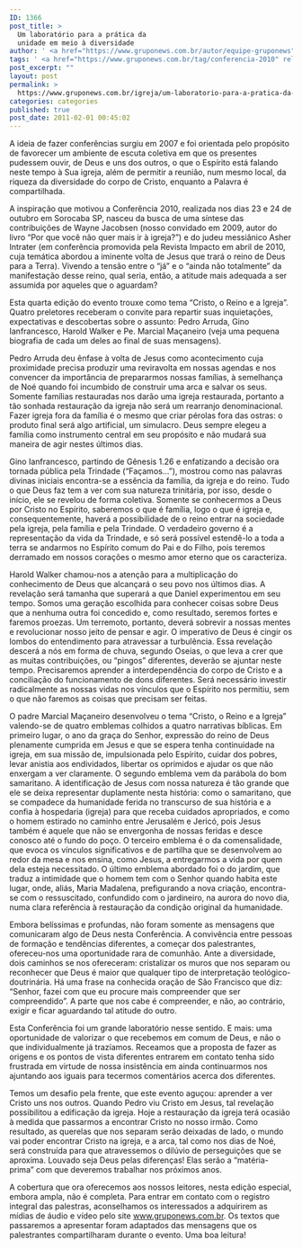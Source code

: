 ```yaml
---
ID: 1366
post_title: >
  Um laboratório para a prática da
  unidade em meio à diversidade
author: ' <a href="https://www.gruponews.com.br/autor/equipe-gruponews" rel="tag">Equipe GrupoNews</a>, <a href="https://www.gruponews.com.br/autor/equipe-organizadora" rel="tag">Equipe organizadora</a>'
tags: ' <a href="https://www.gruponews.com.br/tag/conferencia-2010" rel="tag">Conferência "Cristo, o Reino e a Igreja"</a>, <a href="https://www.gruponews.com.br/tag/cristo" rel="tag">cristo</a>, <a href="https://www.gruponews.com.br/tag/igreja" rel="tag">Igreja</a>, <a href="https://www.gruponews.com.br/tag/reino" rel="tag">Reino</a>, <a href="https://www.gruponews.com.br/tag/riqueza" rel="tag">Riqueza</a>'
post_excerpt: ""
layout: post
permalink: >
  https://www.gruponews.com.br/igreja/um-laboratorio-para-a-pratica-da-unidade-em-meio-a-diversidade
categories: categories
published: true
post_date: 2011-02-01 00:45:02
---
```

A ideia de fazer conferências surgiu em 2007 e foi orientada pelo propósito de favorecer um ambiente de escuta coletiva em que os presentes pudessem ouvir, de Deus e uns dos outros, o que o Espírito está falando neste tempo à Sua igreja, além de permitir a reunião, num mesmo local, da riqueza da diversidade do corpo de Cristo, enquanto a Palavra é compartilhada.

A inspiração que motivou a Conferência 2010, realizada nos dias 23 e 24 de outubro em Sorocaba SP, nasceu da busca de uma síntese das contribuições de Wayne Jacobsen (nosso convidado em 2009, autor do livro “Por que você não quer mais ir à igreja?”) e do judeu messiânico Asher Intrater (em conferência promovida pela Revista Impacto em abril de 2010, cuja temática abordou a iminente volta de Jesus que trará o reino de Deus para a Terra). Vivendo a tensão entre o “já” e o “ainda não totalmente” da manifestação desse reino, qual seria, então, a atitude mais adequada a ser assumida por aqueles que o aguardam?

Esta quarta edição do evento trouxe como tema “Cristo, o Reino e a Igreja”. Quatro preletores receberam o convite para repartir suas inquietações, expectativas e descobertas sobre o assunto: Pedro Arruda, Gino Ianfrancesco, Harold Walker e Pe. Marcial Maçaneiro (veja uma pequena biografia de cada um deles ao final de suas mensagens).

Pedro Arruda deu ênfase à volta de Jesus como acontecimento cuja proximidade precisa produzir uma reviravolta em nossas agendas e nos convencer da importância de prepararmos nossas famílias, à semelhança de Noé quando foi incumbido de construir uma arca e salvar os seus. Somente famílias restauradas nos darão uma igreja restaurada, portanto a tão sonhada restauração da igreja não será um rearranjo denominacional. Fazer igreja fora da família é o mesmo que criar pérolas fora das ostras: o produto final será algo artificial, um simulacro. Deus sempre elegeu a família como instrumento central em seu propósito e não mudará sua maneira de agir nestes últimos dias.

Gino Ianfrancesco, partindo de Gênesis 1.26 e enfatizando a decisão ora tornada pública pela Trindade (“Façamos...”), mostrou como nas palavras divinas iniciais encontra-se a essência da família, da igreja e do reino. Tudo o que Deus faz tem a ver com sua natureza trinitária, por isso, desde o início, ele se revelou de forma coletiva. Somente se conhecermos a Deus por Cristo no Espírito, saberemos o que é família, logo o que é igreja e, consequentemente, haverá a possibilidade de o reino entrar na sociedade pela igreja, pela família e pela Trindade. O verdadeiro governo é a representação da vida da Trindade, e só será possível estendê-lo a toda a terra se andarmos no Espírito comum do Pai e do Filho, pois teremos derramado em nossos corações o mesmo amor eterno que os caracteriza.

Harold Walker chamou-nos a atenção para a multiplicação do conhecimento de Deus que alcançará o seu povo nos últimos dias. A revelação será tamanha que superará a que Daniel experimentou em seu tempo. Somos uma geração escolhida para conhecer coisas sobre Deus que a nenhuma outra foi concedido e, como resultado, seremos fortes e faremos proezas. Um terremoto, portanto, deverá sobrevir a nossas mentes e revolucionar nosso jeito de pensar e agir. O imperativo de Deus é cingir os lombos do entendimento para atravessar a turbulência. Essa revelação descerá a nós em forma de chuva, segundo Oseias, o que leva a crer que as muitas contribuições, ou “pingos” diferentes, deverão se ajuntar neste tempo. Precisaremos aprender a interdependência do corpo de Cristo e a conciliação do funcionamento de dons diferentes. Será necessário investir radicalmente as nossas vidas nos vínculos que o Espírito nos permitiu, sem o que não faremos as coisas que precisam ser feitas.

O padre Marcial Maçaneiro desenvolveu o tema “Cristo, o Reino e a Igreja” valendo-se de quatro emblemas colhidos a quatro narrativas bíblicas. Em primeiro lugar, o ano da graça do Senhor, expressão do reino de Deus plenamente cumprida em Jesus e que se espera tenha continuidade na igreja, em sua missão de, impulsionada pelo Espírito, cuidar dos pobres, levar anistia aos endividados, libertar os oprimidos e ajudar os que não enxergam a ver claramente. O segundo emblema vem da parábola do bom samaritano. A identificação de Jesus com nossa natureza é tão grande que ele se deixa representar duplamente nesta história: como o samaritano, que se compadece da humanidade ferida no transcurso de sua história e a confia à hospedaria (igreja) para que receba cuidados apropriados, e como o homem estirado no caminho entre Jerusalém e Jericó, pois Jesus também é aquele que não se envergonha de nossas feridas e desce conosco até o fundo do poço. O terceiro emblema é o da comensalidade, que evoca os vínculos significativos e de partilha que se desenvolvem ao redor da mesa e nos ensina, como Jesus, a entregarmos a vida por quem dela esteja necessitado. O último emblema abordado foi o do jardim, que traduz a intimidade que o homem tem com o Senhor quando habita este lugar, onde, aliás, Maria Madalena, prefigurando a nova criação, encontra-se com o ressuscitado, confundido com o jardineiro, na aurora do novo dia, numa clara referência à restauração da condição original da humanidade.

Embora belíssimas e profundas, não foram somente as mensagens que comunicaram algo de Deus nesta Conferência. A convivência entre pessoas de formação e tendências diferentes, a começar dos palestrantes, ofereceu-nos uma oportunidade rara de comunhão. Ante a diversidade, dois caminhos se nos ofereceram: cristalizar os muros que nos separam ou reconhecer que Deus é maior que qualquer tipo de interpretação teológico-doutrinária. Há uma frase na conhecida oração de São Francisco que diz: “Senhor, fazei com que eu procure mais compreender que ser compreendido”. A parte que nos cabe é compreender, e não, ao contrário, exigir e ficar aguardando tal atitude do outro.

Esta Conferência foi um grande laboratório nesse sentido. E mais: uma oportunidade de valorizar o que recebemos em comum de Deus, e não o que individualmente já trazíamos. Receamos que a proposta de fazer as origens e os pontos de vista diferentes entrarem em contato tenha sido frustrada em virtude de nossa insistência em ainda continuarmos nos ajuntando aos iguais para tecermos comentários acerca dos diferentes.

Temos um desafio pela frente, que este evento aguçou: aprender a ver Cristo uns nos outros. Quando Pedro viu Cristo em Jesus, tal revelação possibilitou a edificação da igreja. Hoje a restauração da igreja terá ocasião à medida que passarmos a encontrar Cristo no nosso irmão. Como resultado, as querelas que nos separam serão deixadas de lado, o mundo vai poder encontrar Cristo na igreja, e a arca, tal como nos dias de Noé, será construída para que atravessemos o dilúvio de perseguições que se aproxima. Louvado seja Deus pelas diferenças! Elas serão a “matéria-prima” com que deveremos trabalhar nos próximos anos.

A cobertura que ora oferecemos aos nossos leitores, nesta edição especial, embora ampla, não é completa. Para entrar em contato com o registro integral das palestras, aconselhamos os interessados a adquirirem as mídias de áudio e vídeo pelo site www.gruponews.com.br. Os textos que passaremos a apresentar foram adaptados das mensagens que os palestrantes compartilharam durante o evento. Uma boa leitura!